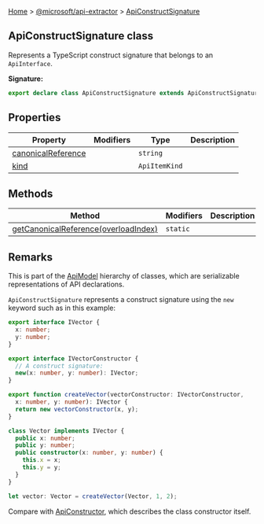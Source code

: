 [Home](./index) &gt; [@microsoft/api-extractor](./api-extractor.md) &gt; [ApiConstructSignature](./api-extractor.apiconstructsignature.md)

## ApiConstructSignature class

Represents a TypeScript construct signature that belongs to an `ApiInterface`<!-- -->.

<b>Signature:</b>

```typescript
export declare class ApiConstructSignature extends ApiConstructSignature_base 
```

## Properties

|  Property | Modifiers | Type | Description |
|  --- | --- | --- | --- |
|  [canonicalReference](./api-extractor.apiconstructsignature.canonicalreference.md) |  | `string` |  |
|  [kind](./api-extractor.apiconstructsignature.kind.md) |  | `ApiItemKind` |  |

## Methods

|  Method | Modifiers | Description |
|  --- | --- | --- |
|  [getCanonicalReference(overloadIndex)](./api-extractor.apiconstructsignature.getcanonicalreference.md) | `static` |  |

## Remarks

This is part of the [ApiModel](./api-extractor.apimodel.md) hierarchy of classes, which are serializable representations of API declarations.

`ApiConstructSignature` represents a construct signature using the `new` keyword such as in this example:

```ts
export interface IVector {
  x: number;
  y: number;
}

export interface IVectorConstructor {
  // A construct signature:
  new(x: number, y: number): IVector;
}

export function createVector(vectorConstructor: IVectorConstructor,
  x: number, y: number): IVector {
  return new vectorConstructor(x, y);
}

class Vector implements IVector {
  public x: number;
  public y: number;
  public constructor(x: number, y: number) {
    this.x = x;
    this.y = y;
  }
}

let vector: Vector = createVector(Vector, 1, 2);

```
Compare with [ApiConstructor](./api-extractor.apiconstructor.md)<!-- -->, which describes the class constructor itself.

